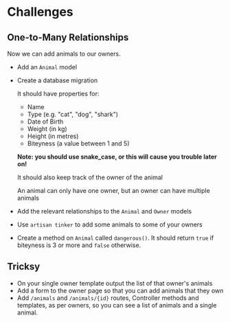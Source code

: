 # Challenges

## One-to-Many Relationships

Now we can add animals to our owners.

- Add an `Animal` model
- Create a database migration

    It should have properties for:

    - Name
    - Type (e.g. "cat", "dog", "shark")
    - Date of Birth
    - Weight (in kg)
    - Height (in metres)
    - Biteyness (a value between 1 and 5)

    **Note: you should use snake_case, or this will cause you trouble later on!**

    It should also keep track of the owner of the animal

    An animal can only have one owner, but an owner can have multiple animals

- Add the relevant relationships to the `Animal` and `Owner` models
- Use `artisan tinker` to add some animals to some of your owners
- Create a method on `Animal` called `dangerous()`. It should return `true` if biteyness is 3 or more and `false` otherwise.

## Tricksy

- On your single owner template output the list of that owner's animals
- Add a form to the owner page so that you can add animals that they own
- Add `/animals` and `/animals/{id}` routes, Controller methods and templates, as per owners, so you can see a list of animals and a single animal.
